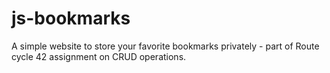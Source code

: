 # js-bookmarks
A simple website to store your favorite bookmarks privately - part of Route cycle 42 assignment on CRUD operations.
